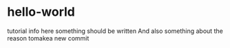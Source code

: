 # hello-world
tutorial info
here something should be written
And also something about the reason tomakea new commit
